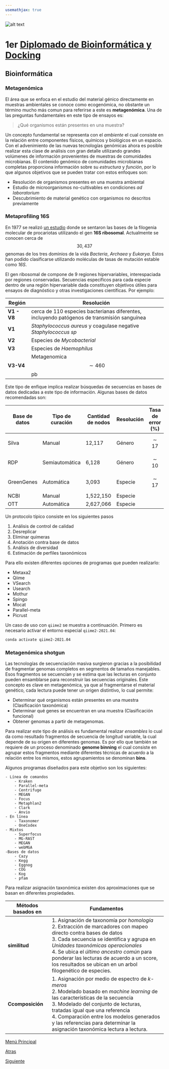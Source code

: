 ```yaml
---
usemathjax: true
---
```

![alt text](https://solariabiodata.com.mx/images/solaria_banner.png "Soluciones de Siguiente Generación")
# 1er [Diplomado de Bioinformática y Docking](./)

## Bioinformática

### Metagenómica

El área que se enfoca en el estudio del material génico directamente en muestras ambientales se conoce como ecogenómica, no obstante un término mucho más comun para referirse a este es **metagenómica**. Una de las preguntas fundamentales en este tipo de ensayos es:

> ¿Qué organismos están presentes en una muestra?

Un concepto fundamental se representa con el _ambiente_ el cual consiste en la relación entre componentes físicos, químicos y biológicos en un espacio. Con el advenimiento de las nuevas tecnologías genómicas ahora es posible realizar esta clase de análisis con gran detalle utilizando grandes volúmenes de información provenientes de muestras de comunidades microbianas. El contenido genómico de comunidades microbianas completas proporciona información sobre su _estructura_ y _función_, por lo que algunos objetivos que se pueden tratar con estos enfoques son:

 - Resolución de organismos presentes en una muestra ambiental
 - Estudio de microorganismos no-cultivables en condiciones _ad laboratorium_
 - Descubrimiento de material genético con organismos no descritos previamente

### Metaprofiling 16S

En 1977 se realizó [un estudio](https://doi.org/10.1073/pnas.74.11.5088) donde se sentaron las bases de la filogenia molecular de procariotas utilizando el gen **16S ribosomal**. Actualmente se conocen cerca de $$30,437$$ genomas de los tres dominios de la vida _Bacteria_, _Archaea_ y _Eukarya_. Estos han podido clasificarse utilizando moléculas de tasas de mutación estable como _16S_.

El gen ribosomal de compone de 9 regiones hipervariables, interespaciada por regiones conservadas. Secuencias específicos para cada especie dentro de una región hipervariable dada constituyen objetivos útiles para ensayos de diagnóstico y otras investigaciones científicas. Por ejemplo:

| Región | Resolución |
|--|--|
| **V1 - V8** | cerca de 110 especies bacterianas diferentes, incluyendo patógenos de transmisión sanguínea |
| **V1** | _Staphylococcus aureus_ y coagulase negative _Staphylococcus sp_ |
| **V2** | Especies de _Mycobacterial_  |
| **V3** | Especies de _Haemophilus_ |
| **V3-V4** | Metagenomica $$\sim 460$$ pb |

Este tipo de enfique implica realizar búsquedas de secuencias en bases de datos dedicadas a este tipo de información. Algunas bases de datos recomendadas son:

| Base de datos | Tipo de curación | Cantidad de nodos | Resolución | Tasa de error (%) |
|--|--|--|--|--|
| Silva | Manual | 12,117 | Género | $$\sim 17$$ |
| RDP | Semiautomática | 6,128 | Género | $$\sim 10$$ |
| GreenGenes | Automática | 3,093 | Especie | $$\sim 17$$ |
| NCBI | Manual | 1,522,150 | Especie | |
| OTT | Automática | 2,627,066 | Especie | | 

Un protocolo típico consiste en los siguientes pasos

 1. Análisis de control de calidad
 2. Desreplicar
 3. Eliminar quimeras
 4. Anotación contra base de datos
 5. Análisis de diversidad
 6. Estimación de perfiles taxonómicos

Para ello existen diferentes opciones de programas que pueden realizarlo:

- Metaxa2
- Qiime
- VSearch
- Usearch
- Mothur
- Spingo
- Mocat
- Parallel-meta
- Picrust

Un caso de uso con `qiime2` se muestra a continuación. Primero es necesario activar el entorno especial `qiime2-2021.04`:

```bash
conda activate qiime2-2021.04
```


### Metagenómica shotgun

Las tecnologías de secuenciación masiva surgieron gracias a la posibilidad de fragmentar genomas completos en segmentos de tamaños manejables. Esos fragmentos se secuencían y se estima que las lecturas en conjunto pueden ensamblarse para reconstruir las secuencias originales. Este concepto es clave en metagenómica, ya que al fragmentarse el material genético, cada lectura puede tener un origen distintivo, lo cual permite:

- Determinar qué organismos están presentes en una muestra (Clasificación taxonómica)
- Determinar qué genes se encuentran en una muestra (Clasificación funcional)
- Obtener genomas a partir de metagenomas.

Para realizar este tipo de análisis es fundamental realizar _ensambles_ lo cual da como resultado fragmentos de secuencia de longitud variable, la cual depende de su origen en diferentes genomas. Es por ello que también se requiere de un proceso denominado **genome binning** el cual consiste en agrupar estos fragmentos mediante diferentes técnicas de acuerdo a la relación entre los mismos, estos agrupamientos se denominan **bins**.

Algunos programas diseñados para este objetivo son los siguientes:

    - Línea de comandos
        - Kraken
        - Parallel-meta
        - Centrifuge
        - MEGAN
        - Focus
        - Metaphlan2
        - Clark
        - Anvio
    - En línea
        - Taxonomer
        - OneCodex
    - Mixtos
        - Superfocus
        - MG-RAST
        - MEGAN
        - webMGA
    -Bases de datos
        - Cazy
        - Kegg
        - Eggnog
        - COG
        - Kog
        - pfam

Para realizar asignación taxonómica existen dos aproximaciones que se basan en diferentes propiedades.


| Métodos basados en | Fundamentos |
|--|--|
| **similitud** | 1. Asignación de taxonomía por _homología_<br>2. Extracción de marcadores con mapeo directo contra bases de datos<br>3. Cada secuencia se identifica y agrupa en _Unidades taxonómicas operacionales_<br>4. Se ubica el _último ancestro común_ para ponderar las lecturas de acuerdo a un score, los resultados se ubican en un arbol filogenético de especies. |
| **Ccomposición** | 1. Asignación por medio de espectro de _k-meros_<br>2. Modelado basado en _machine learning_ de las características de la secuencia<br>3. Modelado del conjunto de lecturas, tratadas igual que una referencia<br> 4. Comparación entre los modelos generados y las referencias para determinar la asignación taxonómica lectura a lectura. |





[Menú Principal](./)

[Atras](./ensambles)

[Siguiente](./#)
